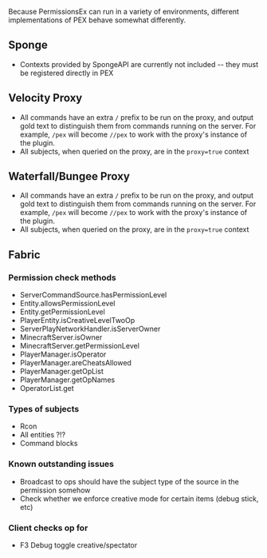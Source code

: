 Because PermissionsEx can run in a variety of environments, different implementations of PEX behave somewhat differently.


## Sponge

- Contexts provided by SpongeAPI are currently not included -- they must be registered directly in PEX

## Velocity Proxy

- All commands have an extra `/` prefix to be run on the proxy, and output gold text to distinguish them from commands running on the server. 
  For example, `/pex` will become `//pex` to work with the proxy's instance of the plugin.
- All subjects, when queried on the proxy, are in the `proxy=true` context

## Waterfall/Bungee Proxy

- All commands have an extra `/` prefix to be run on the proxy, and output gold text to distinguish them from commands running on the server. 
  For example, `/pex` will become `//pex` to work with the proxy's instance of the plugin.
- All subjects, when queried on the proxy, are in the `proxy=true` context

## Fabric

### Permission check methods

- ServerCommandSource.hasPermissionLevel
- Entity.allowsPermissionLevel
- Entity.getPermissionLevel
- PlayerEntity.isCreativeLevelTwoOp
- ServerPlayNetworkHandler.isServerOwner
- MinecraftServer.isOwner
- MinecraftServer.getPermissionLevel
- PlayerManager.isOperator
- PlayerManager.areCheatsAllowed
- PlayerManager.getOpList
- PlayerManager.getOpNames
- OperatorList.get


### Types of subjects
- Rcon
- All entities ?!?
- Command blocks

### Known outstanding issues
- Broadcast to ops should have the subject type of the source in the permission somehow
- Check whether we enforce creative mode for certain items (debug stick, etc)

### Client checks op for
- F3 Debug toggle creative/spectator 
